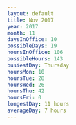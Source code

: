 ```yaml
---
layout: default
title: Nov 2017
year: 2017
month: 11
daysInOffice: 10
possibleDays: 19
hoursInOffice: 106
possibleHours: 143
busiestDay: Thursday
hoursMon: 10
hoursTue: 28
hoursWed: 26
hoursThu: 42
hoursFri: 0
longestDay: 11 hours
averageDay: 7 hours
---
```

